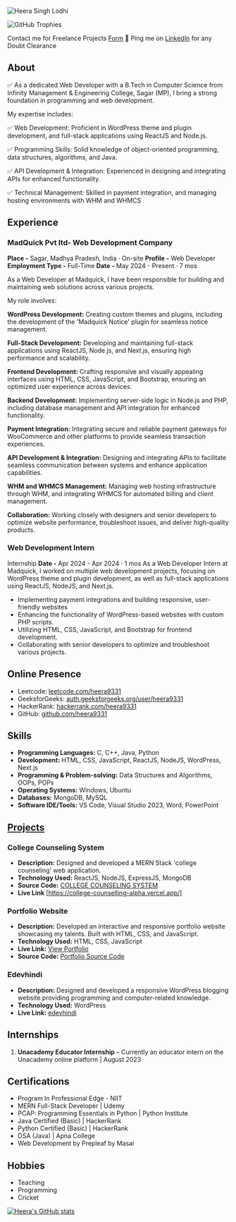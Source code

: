 </p><img src="https://komarev.com/ghpvc/?username=heera9331&label=Profile%20Visitors&color=0e75b6&style=flat" alt="Heera Singh Lodhi" />

![GitHub Trophies](https://github-profile-trophy.vercel.app/?username=heera9331&theme=onedark)

Contact me for Freelance Projects [Form](#) 📌 Ping me on [LinkedIn](https://www.linkedin.com/in/heera9331/) for any Doubt Clearance

## About

✅ As a dedicated Web Developer with a B.Tech in Computer Science from Infinity Management & Engineering College, Sagar (MP), I bring a strong foundation in programming and web development. 

My expertise includes:

✅ Web Development: Proficient in WordPress theme and plugin development, and full-stack applications using ReactJS and Node.js.

✅ Programming Skills: Solid knowledge of object-oriented programming, data structures, algorithms, and Java.

✅ API Development & Integration: Experienced in designing and integrating APIs for enhanced functionality.

✅ Technical Management: Skilled in payment integration, and managing hosting environments with WHM and WHMCS

## Experience

### MadQuick Pvt ltd- Web Development Company

**Place -** Sagar, Madhya Pradesh, India · On-site
**Profile -** Web Developer
**Employment Type -** Full-Time
**Date -** May 2024 - Present · 7 mos

As a Web Developer at Madquick, I have been responsible for building and maintaining web solutions across various projects. 

My role involves:

**WordPress Development:** Creating custom themes and plugins, including the development of the 'Madquick Notice' plugin for seamless notice management.

**Full-Stack Development:** Developing and maintaining full-stack applications using ReactJS, Node.js, and Next.js, ensuring high performance and scalability.

**Frontend Development:** Crafting responsive and visually appealing interfaces using HTML, CSS, JavaScript, and Bootstrap, ensuring an optimized user experience across devices.

**Backend Development:** Implementing server-side logic in Node.js and PHP, including database management and API integration for enhanced functionality.

**Payment Integration:** Integrating secure and reliable payment gateways for WooCommerce and other platforms to provide seamless transaction experiences.

**API Development & Integration:** Designing and integrating APIs to facilitate seamless communication between systems and enhance application capabilities.

**WHM and WHMCS Management:** Managing web hosting infrastructure through WHM, and integrating WHMCS for automated billing and client management.

**Collaboration:** Working closely with designers and senior developers to optimize website performance, troubleshoot issues, and deliver high-quality products.

### Web Development Intern

Internship
**Date -** Apr 2024 - Apr 2024 · 1 mos
As a Web Developer Intern at Madquick, I worked on multiple web development projects, focusing on WordPress theme and plugin development, as well as full-stack applications using ReactJS, NodeJS, and Next.js.

- Implementing payment integrations and building responsive, user-friendly websites
- Enhancing the functionality of WordPress-based websites with custom PHP scripts.
- Utilizing HTML, CSS, JavaScript, and Bootstrap for frontend development.
- Collaborating with senior developers to optimize and troubleshoot various projects.

## Online Presence

- Leetcode: [leetcode.com/heera9331](https://leetcode.com/heera9331/)
- GeeksforGeeks: [auth.geeksforgeeks.org/user/heera9331](https://auth.geeksforgeeks.org/user/heera9331/)
- HackerRank: [hackerrank.com/heera9331](https://www.hackerrank.com/heera9331)
- GitHub: [github.com/heera9331](https://github.com/heera9331/)

## Skills

- **Programming Languages:** C, C++, Java, Python
- **Development:** HTML, CSS, JavaScript, ReactJS, NodeJS, WordPress, Next.js
- **Programming & Problem-solving:** Data Structures and Algorithms, OOPs, POPs
- **Operating Systems:** Windows, Ubuntu
- **Databases:** MongoDB, MySQL
- **Software IDE/Tools:** VS Code, Visual Studio 2023, Word, PowerPoint

## [Projects](https://github.com/heera9331/tree/main/projects)

### College Counseling System
- **Description:** Designed and developed a MERN Stack 'college counseling' web application.
- **Technology Used:** ReactJS, NodeJS, ExpressJS, MongoDB
- **Source Code:** [COLLEGE COUNSELING SYSTEM](https://github.com/heera9331/college-counselling)
- **Live Link** [https://college-counselling-alpha.vercel.app/]

### Portfolio Website
- **Description:** Developed an interactive and responsive portfolio website showcasing my talents. Built with HTML, CSS, and JavaScript.
- **Technology Used:** HTML, CSS, JavaScript
- **Live Link:** [View Portfolio](https://edevhindi.com/portfolio)
- **Source Code:** [Portfolio Source Code](https://github.com/heera9331/portfolio)

### Edevhindi
- **Description:** Designed and developed a responsive WordPress blogging website providing programming and computer-related knowledge.
- **Technology Used:** WordPress
- **Live Link:** [edevhindi](https://edevhindi.com/)

## Internships

1. **Unacademy Educator Internship** – Currently an educator intern on the Unacademy online platform | August 2023

## Certifications

- Program In Professional Edge - NIIT
- MERN Full-Stack Developer | Udemy
- PCAP: Programming Essentials in Python | Python Institute
- Java Certified (Basic) | HackerRank
- Python Certified (Basic) | HackerRank
- DSA (Java) | Apna College
- Web Development by Prepleaf by Masai

## Hobbies

- Teaching
- Programming
- Cricket

[![Heera's GitHub stats](https://github-readme-stats.vercel.app/api?username=heera9331&show_icons=true&theme=dracula)](https://github.com/heera9331/github-readme-stats)

<!--
**heera9331/heera9331** is a ✨ _special_ ✨ repository because its `README.md` (this file) appears on your GitHub profile.

Here are some ideas to get you started:

- 🔭 I’m currently working on ...
- 🌱 I’m currently learning ...
- 👯 I’m looking to collaborate on ...
- 🤔 I’m looking for help with ...
- 💬 Ask me about ...
- 📫 How to reach me: ...
- 😄 Pronouns: ...
- ⚡ Fun fact: ...
-->
